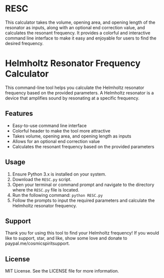# RESC
This calculator takes the volume, opening area, and opening length of the resonator as inputs, along with an optional end correction value, and calculates the resonant frequency. It provides a colorful and interactive command line interface to make it easy and enjoyable for users to find the desired frequency.
# Helmholtz Resonator Frequency Calculator

This command-line tool helps you calculate the Helmholtz resonator frequency based on the provided parameters. A Helmholtz resonator is a device that amplifies sound by resonating at a specific frequency.

## Features

- Easy-to-use command line interface
- Colorful header to make the tool more attractive
- Takes volume, opening area, and opening length as inputs
- Allows for an optional end correction value
- Calculates the resonant frequency based on the provided parameters

## Usage

1. Ensure Python 3.x is installed on your system.
2. Download the `RESC.py` script.
3. Open your terminal or command prompt and navigate to the directory where the `RESC.py` file is located.
4. Run the following command: `python RESC.py`
5. Follow the prompts to input the required parameters and calculate the Helmholtz resonator frequency.

## Support

Thank you for using this tool to find your Helmholtz frequency! If you would like to support, star, and like, show some love and donate to paypal.me/cosmicspiritsupport.

## License

MIT License. See the LICENSE file for more information.
